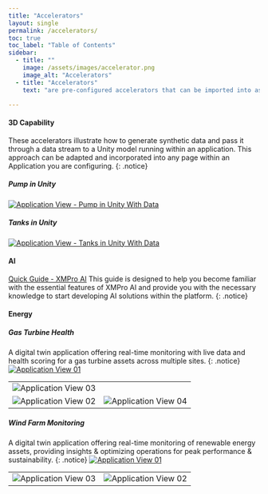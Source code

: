 ```yaml
---
title: "Accelerators"
layout: single
permalink: /accelerators/
toc: true
toc_label: "Table of Contents"
sidebar:
  - title: ""
    image: /assets/images/accelerator.png
    image_alt: "Accelerators"
  - title: "Accelerators"
    text: "are pre-configured accelerators that can be imported into as building blocks for your applications."

---
```

#### 3D Capability
These accelerators illustrate how to generate synthetic data and pass it through a data stream to a Unity model running within an application.  This approach can be adapted and incorporated into any page within an Application you are configuring.
{: .notice}

##### Pump in Unity
<a href="3DCapabilityUnity-Pumps"><img src="{{ site.url }}/assets/images/Accelerators/3DCapability/Unity-Pumps/Application.png" alt="Application View - Pump in Unity With Data"/></a>

##### Tanks in Unity
<a href="3DCapabilityUnity-Tanks"><img src="{{ site.url }}/assets/images/Accelerators/3DCapability/Unity-Tanks/Application.png" alt="Application View - Tanks in Unity With Data"/></a>

#### AI
<a href="https://github.com/XMPro/Blueprints-Accelerators-Patterns/blob/master/Accelerators/XMPro%20AI/Quick%20Guide%20-%20XMPro%20AI.ipynb">Quick Guide - XMPro AI</a>
 This guide is designed to help you become familiar with the essential features of XMPro AI and provide you with the necessary knowledge to start developing AI solutions within the platform.
{: .notice}

#### Energy
##### Gas Turbine Health
 A digital twin application offering real-time monitoring with live data and health scoring for a gas turbine assets across multiple sites.
{: .notice}
<a href="EnergyGasTurbineHealth"><img src="{{ site.url }}/assets/images/Accelerators/Energy/GasTurbineHealth/Application_01.png" alt="Application View 01"/></a>
<table>
<tr>
  <td colspan="2"><img src="{{ site.url }}/assets/images/Accelerators/Energy/GasTurbineHealth/Application_03.png" alt="Application View 03"/></td>
</tr>
<tr>
  <td><img src="{{ site.url }}/assets/images/Accelerators/Energy/GasTurbineHealth/Application_02.png" alt="Application View 02"/></td>
  <td><img src="{{ site.url }}/assets/images/Accelerators/Energy/GasTurbineHealth/Application_04.png" alt="Application View 04"/></td>
</tr>
</table>

##### Wind Farm Monitoring
 A digital twin application offering real-time monitoring of renewable energy assets, providing insights & optimizing operations for peak performance & sustainability.
{: .notice}
<a href="AlternativeEnergyRenewableView"><img src="{{ site.url }}/assets/images/Accelerators/AlternativeEnergy/RenewableView/Application_01.png" alt="Application View 01"/></a>
<table>
<tr>
  <td><img src="{{ site.url }}/assets/images/Accelerators/AlternativeEnergy/RenewableView/Application_03.png" alt="Application View 03"/></td>
  <td><img src="{{ site.url }}/assets/images/Accelerators/AlternativeEnergy/RenewableView/Application_02.png" alt="Application View 02"/></td>
</tr>
</table>
